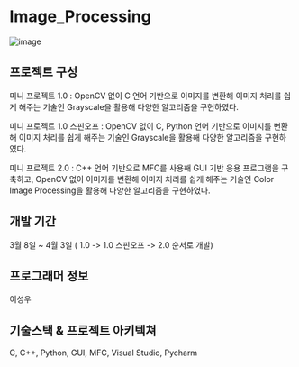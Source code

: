 # Image_Processing
![image](https://github.com/user-attachments/assets/5a24c9bb-b166-4b23-bc59-1d1331bf5a2c)


## 프로젝트 구성


미니 프로젝트 1.0 : OpenCV 없이 C 언어 기반으로 이미지를 변환해 이미지 처리를 쉽게 해주는 기술인 Grayscale을 활용해 다양한 알고리즘을 구현하였다.


미니 프로젝트 1.0 스핀오프 : OpenCV 없이 C, Python 언어 기반으로 이미지를 변환해 이미지 처리를 쉽게 해주는 기술인 Grayscale을 활용해 다양한 알고리즘을 구현하였다.


미니 프로젝트 2.0 : C++ 언어 기반으로 MFC를 사용해 GUI 기반 응용 프로그램을 구축하고, OpenCV 없이 이미지를 변환해 이미지 처리를 쉽게 해주는 기술인 Color Image Processing을 활용해 다양한 알고리즘을 구현하였다.


## 개발 기간

3월 8일 ~ 4월 3일 ( 1.0 -> 1.0 스핀오프 -> 2.0 순서로 개발)

## 프로그래머 정보

이성우

## 기술스택 & 프로젝트 아키텍쳐

C, C++, Python, GUI, MFC, Visual Studio, Pycharm

## 
